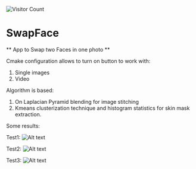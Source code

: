 ![Visitor Count](https://visitor-badge.laobi.icu/badge?page_id=vitgracer.SwapFace)
# SwapFace
** App to Swap two Faces in one photo **

Cmake configuration allows to turn on button to work with: 
1. Single images 
2. Video

Algorithm is based: 
1. On Laplacian Pyramid blending for image stitching 
2. Kmeans clusterization technique and histogram statistics for skin mask extraction.

Some results:  

Test1: 
![Alt text](https://cloud.githubusercontent.com/assets/6626844/24827377/e8e22b2c-1c50-11e7-8a46-29ab34951b7d.jpg "Test1")

Test2: 
![Alt text](https://cloud.githubusercontent.com/assets/6626844/24827379/ead24afc-1c50-11e7-9b11-ca92ecc7fee3.jpg "Test2")

Test3:
![Alt text](https://cloud.githubusercontent.com/assets/6626844/24827380/ec0c224e-1c50-11e7-9f9c-acb7f6e9d8a4.png "Test3")
